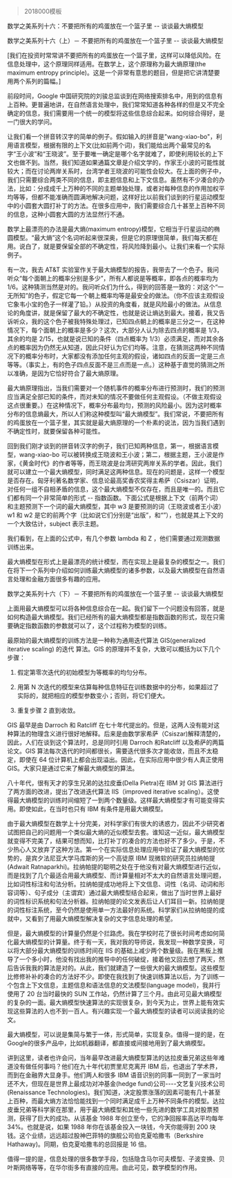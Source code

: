 # 
> 2018000模板




数学之美系列十六：不要把所有的鸡蛋放在一个篮子里 -- 谈谈最大熵模型

数学之美系列十六（上）－ 不要把所有的鸡蛋放在一个篮子里 -- 谈谈最大熵模型

[我们在投资时常常讲不要把所有的鸡蛋放在一个篮子里，这样可以降低风险。在信息处理中，这个原理同样适用。在数学上，这个原理称为最大熵原理(the maximum entropy principle)。这是一个非常有意思的题目，但是把它讲清楚要用两个系列的篇幅。]



前段时间，Google 中国研究院的刘骏总监谈到在网络搜索排名中，用到的信息有上百种。更普遍地讲，在自然语言处理中，我们常常知道各种各样的但是又不完全确定的信息，我们需要用一个统一的模型将这些信息综合起来。如何综合得好，是一门很大的学问。



让我们看一个拼音转汉字的简单的例子。假如输入的拼音是"wang-xiao-bo"，利用语言模型，根据有限的上下文(比如前两个词)，我们能给出两个最常见的名字“王小波”和“王晓波”。至于要唯一确定是哪个名字就难了，即使利用较长的上下文也做不到。当然，我们知道如果通篇文章是介绍文学的，作家王小波的可能性就较大；而在讨论两岸关系时，台湾学者王晓波的可能性会较大。在上面的例子中，我们只需要综合两类不同的信息，即主题信息和上下文信息。虽然有不少凑合的办法，比如：分成成千上万种的不同的主题单独处理，或者对每种信息的作用加权平均等等，但都不能准确而圆满地解决问题，这样好比以前我们谈到的行星运动模型中的小圆套大圆打补丁的方法。在很多应用中，我们需要综合几十甚至上百种不同的信息，这种小圆套大圆的方法显然行不通。



数学上最漂亮的办法是最大熵(maximum entropy)模型，它相当于行星运动的椭圆模型。“最大熵”这个名词听起来很深奥，但是它的原理很简单，我们每天都在用。说白了，就是要保留全部的不确定性，将风险降到最小。让我们来看一个实际例子。



有一次，我去 AT&T 实验室作关于最大熵模型的报告，我带去了一个色子。我问听众“每个面朝上的概率分别是多少”，所有人都说是等概率，即各点的概率均为1/6。这种猜测当然是对的。我问听众们为什么，得到的回答是一致的：对这个“一无所知”的色子，假定它每一个朝上概率均等是最安全的做法。（你不应该主观假设它象韦小宝的色子一样灌了铅。）从投资的角度看，就是风险最小的做法。从信息论的角度讲，就是保留了最大的不确定性，也就是说让熵达到最大。接着，我又告诉听众，我的这个色子被我特殊处理过，已知四点朝上的概率是三分之一，在这种情况下，每个面朝上的概率是多少？这次，大部分人认为除去四点的概率是 1/3，其余的均是 2/15，也就是说已知的条件（四点概率为 1/3）必须满足，而对其余各点的概率因为仍然无从知道，因此只好认为它们均等。注意，在猜测这两种不同情况下的概率分布时，大家都没有添加任何主观的假设，诸如四点的反面一定是三点等等。（事实上，有的色子四点反面不是三点而是一点。）这种基于直觉的猜测之所以准确，是因为它恰好符合了最大熵原理。



最大熵原理指出，当我们需要对一个随机事件的概率分布进行预测时，我们的预测应当满足全部已知的条件，而对未知的情况不要做任何主观假设。（不做主观假设这点很重要。）在这种情况下，概率分布最均匀，预测的风险最小。因为这时概率分布的信息熵最大，所以人们称这种模型叫“最大熵模型”。我们常说，不要把所有的鸡蛋放在一个篮子里，其实就是最大熵原理的一个朴素的说法，因为当我们遇到不确定性时，就要保留各种可能性。



回到我们刚才谈到的拼音转汉字的例子，我们已知两种信息，第一，根据语言模型，wang-xiao-bo 可以被转换成王晓波和王小波；第二，根据主题，王小波是作家，《黄金时代》的作者等等，而王晓波是台湾研究两岸关系的学者。因此，我们就可以建立一个最大熵模型，同时满足这两种信息。现在的问题是，这样一个模型是否存在。匈牙利著名数学家、信息论最高奖香农奖得主希萨（Csiszar）证明，对任何一组不自相矛盾的信息，这个最大熵模型不仅存在，而且是唯一的。而且它们都有同一个非常简单的形式 -- 指数函数。下面公式是根据上下文（前两个词）和主题预测下一个词的最大熵模型，其中 w3 是要预测的词（王晓波或者王小波）w1 和 w2 是它的前两个字（比如说它们分别是“出版”，和“”），也就是其上下文的一个大致估计，subject 表示主题。





我们看到，在上面的公式中，有几个参数 lambda 和 Z ，他们需要通过观测数据训练出来。



最大熵模型在形式上是最漂亮的统计模型，而在实现上是最复杂的模型之一。我们在将下一个系列中介绍如何训练最大熵模型的诸多参数，以及最大熵模型在自然语言处理和金融方面很多有趣的应用。

数学之美系列十六（下）－ 不要把所有的鸡蛋放在一个篮子里 -- 谈谈最大熵模型

上面用最大熵模型可以将各种信息综合在一起。我们留下一个问题没有回答，就是如何构造最大熵模型。我们已经所有的最大熵模型都是指数函数的形式，现在只需要确定指数函数的参数就可以了，这个过程称为模型的训练。



最原始的最大熵模型的训练方法是一种称为通用迭代算法 GIS(generalized iterative scaling) 的迭代 算法。GIS 的原理并不复杂，大致可以概括为以下几个步骤：

1. 假定第零次迭代的初始模型为等概率的均匀分布。

2. 用第 N 次迭代的模型来估算每种信息特征在训练数据中的分布，如果超过了实际的，就把相应的模型参数变小；否则，将它们便大。

3. 重复步骤 2 直到收敛。



GIS 最早是由 Darroch 和 Ratcliff 在七十年代提出的。但是，这两人没有能对这种算法的物理含义进行很好地解释。后来是由数学家希萨（Csiszar)解释清楚的，因此，人们在谈到这个算法时，总是同时引用 Darroch 和Ratcliff 以及希萨的两篇论文。GIS 算法每次迭代的时间都很长，需要迭代很多次才能收敛，而且不太稳定，即使在 64 位计算机上都会出现溢出。因此，在实际应用中很少有人真正使用 GIS。大家只是通过它来了解最大熵模型的算法。



八十年代，很有天才的孪生兄弟的达拉皮垂(Della Pietra)在 IBM 对 GIS 算法进行了两方面的改进，提出了改进迭代算法 IIS（improved iterative scaling）。这使得最大熵模型的训练时间缩短了一到两个数量级。这样最大熵模型才有可能变得实用。即使如此，在当时也只有 IBM 有条件是用最大熵模型。



由于最大熵模型在数学上十分完美，对科学家们有很大的诱惑力，因此不少研究者试图把自己的问题用一个类似最大熵的近似模型去套。谁知这一近似，最大熵模型就变得不完美了，结果可想而知，比打补丁的凑合的方法也好不了多少。于是，不少热心人又放弃了这种方法。第一个在实际信息处理应用中验证了最大熵模型的优势的，是宾夕法尼亚大学马库斯的另一个高徒原 IBM 现微软的研究员拉纳帕提(Adwait Ratnaparkhi)。拉纳帕提的聪明之处在于他没有对最大熵模型进行近似，而是找到了几个最适合用最大熵模型、而计算量相对不太大的自然语言处理问题，比如词性标注和句法分析。拉纳帕提成功地将上下文信息、词性（名词、动词和形容词等）、句子成分（主谓宾）通过最大熵模型结合起来，做出了当时世界上最好的词性标识系统和句法分析器。拉纳帕提的论文发表后让人们耳目一新。拉纳帕提的词性标注系统，至今仍然是使用单一方法最好的系统。科学家们从拉纳帕提的成就中，又看到了用最大熵模型解决复杂的文字信息处理的希望。



但是，最大熵模型的计算量仍然是个拦路虎。我在学校时花了很长时间考虑如何简化最大熵模型的计算量。终于有一天，我对我的导师说，我发现一种数学变换，可以将大部分最大熵模型的训练时间在 IIS 的基础上减少两个数量级。我在黑板上推导了一个多小时，他没有找出我的推导中的任何破绽，接着他又回去想了两天，然后告诉我我的算法是对的。从此，我们就建造了一些很大的最大熵模型。这些模型比修修补补的凑合的方法好不少。即使在我找到了快速训练算法以后，为了训练一个包含上下文信息，主题信息和语法信息的文法模型(language model)，我并行使用了 20 台当时最快的 SUN 工作站，仍然计算了三个月。由此可见最大熵模型的复杂的一面。最大熵模型快速算法的实现很复杂，到今天为止，世界上能有效实现这些算法的人也不到一百人。有兴趣实现一个最大熵模型的读者可以阅读我的论文。



最大熵模型，可以说是集简与繁于一体，形式简单，实现复杂。值得一提的是，在Google的很多产品中，比如机器翻译，都直接或间接地用到了最大熵模型。



讲到这里，读者也许会问，当年最早改进最大熵模型算法的达拉皮垂兄弟这些年难道没有做任何事吗？他们在九十年代初贾里尼克离开 IBM 后，也退出了学术界，而到在金融界大显身手。他们两人和很多 IBM 语音识别的同事一同到了一家当时还不大，但现在是世界上最成功对冲基金(hedge fund)公司----文艺复兴技术公司 (Renaissance Technologies)。我们知道，决定股票涨落的因素可能有几十甚至上百种，而最大熵方法恰恰能找到一个同时满足成千上万种不同条件的模型。达拉皮垂兄弟等科学家在那里，用于最大熵模型和其他一些先进的数学工具对股票预测，获得了巨大的成功。从该基金 1988 年创立至今，它的净回报率高达平均每年 34%。也就是说，如果 1988 年你在该基金投入一块钱，今天你能得到 200 块钱。这个业绩，远远超过股神巴菲特的旗舰公司伯克夏哈撒韦（Berkshire Hathaway)。同期，伯克夏哈撒韦的总回报是 16 倍。



值得一提的是，信息处理的很多数学手段，包括隐含马尔可夫模型、子波变换、贝叶斯网络等等，在华尔街多有直接的应用。由此可见，数学模型的作用。





